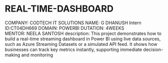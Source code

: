 # REAL-TIME-DASHBOARD
COMPANY: CODTECH IT SOLUTIONS
NAME: G DHANUSH
Intern ID:CT04DH669
DOMAIN: POWERBI
DUTATION: 4WEEKS
MENTOR: NEELA SANTOSH
description: This project demonstrates how to build a real-time streaming dashboard in Power BI using live data sources, such as Azure Streaming Datasets or a simulated API feed. It shows how businesses can track key metrics instantly, supporting immediate decision-making and monitoring
